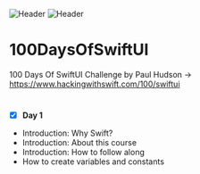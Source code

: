 ![Header](https://img.shields.io/badge/platform-iOS-lightgrey.svg)
![Header](https://img.shields.io/badge/completion-100/100-green.svg)

# 100DaysOfSwiftUI
100 Days Of SwiftUI Challenge by Paul Hudson -> https://www.hackingwithswift.com/100/swiftui

#
 - [x] <b>Day 1</b>
* Introduction: Why Swift?
* Introduction: About this course
* Introduction: How to follow along
* How to create variables and constants
